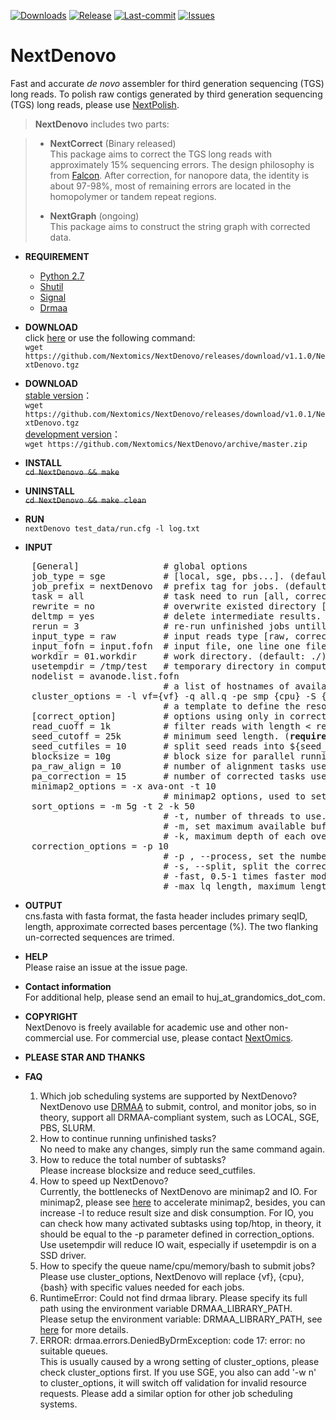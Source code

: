[![Downloads](https://img.shields.io/github/downloads/Nextomics/NextDenovo/total.svg)](https://github.com/Nextomics/NextDenovo/releases/download/v1.1.0/NextDenovo.tgz)
[![Release](https://img.shields.io/github/release/Nextomics/NextDenovo.svg)](https://github.com/Nextomics/NextDenovo/releases)
[![Last-commit](https://img.shields.io/github/last-commit/Nextomics/NextDenovo.svg)](https://github.com/Nextomics/NextDenovo/commits/master)
[![Issues](https://img.shields.io/github/issues/Nextomics/NextDenovo.svg)](https://github.com/Nextomics/NextDenovo/issues)

# NextDenovo
Fast and accurate *de novo* assembler for third generation sequencing (TGS) long reads. To polish raw contigs generated by third generation sequencing (TGS) long reads, please use [NextPolish](https://github.com/Nextomics/NextPolish).

> **NextDenovo** includes two parts:

> * **NextCorrect**  (Binary released)  
>   This package aims to correct the TGS long reads with approximately 15% sequencing errors. The design philosophy is from [Falcon](https://github.com/PacificBiosciences/FALCON). After correction, for nanopore data, the identity is about 97-98%, most of remaining errors are located in the homopolymer or tandem repeat regions.
>
> * **NextGraph**   (ongoing)    
>      This package aims to construct the string graph with corrected data. 

* **REQUIREMENT**
	* [Python 2.7](https://www.python.org/download/releases/2.7/)
	* [Shutil](https://docs.python.org/2/library/shutil.html)
	* [Signal](https://docs.python.org/2/library/signal.html)
	* [Drmaa](https://github.com/pygridtools/drmaa-python)
* **DOWNLOAD**   
click [here](https://github.com/Nextomics/NextDenovo/releases/download/v1.1.0/NextDenovo.tgz) or use the following command:   
`wget https://github.com/Nextomics/NextDenovo/releases/download/v1.1.0/NextDenovo.tgz`  

* **DOWNLOAD**   
[stable version](https://github.com/Nextomics/NextDenovo/releases/download/v1.0.1/NextDenovo.tgz)：   
`wget https://github.com/Nextomics/NextDenovo/releases/download/v1.0.1/NextDenovo.tgz`  
[development version](https://github.com/Nextomics/NextDenovo/archive/master.zip)：   
`wget https://github.com/Nextomics/NextDenovo/archive/master.zip`

* **INSTALL**  
~~`cd NextDenovo && make`~~

* **UNINSTALL**  
~~`cd NextDenovo && make clean`~~

* **RUN**  
`nextDenovo test_data/run.cfg -l log.txt`

* **INPUT** 

<pre>
	[General]                # global options
	job_type = sge           # [local, sge, pbs...]. (default: sge)
	job_prefix = nextDenovo  # prefix tag for jobs. (default: nextDenovo)
	task = all               # task need to run [all, correct or graph]. (default: all)
	rewrite = no             # overwrite existed directory [yes, no]. (default: no)
	deltmp = yes             # delete intermediate results. (default: yes)
	rerun = 3                # re-run unfinished jobs untill finished or reached ${rerun} loops, 0=no. (default: 3)
	input_type = raw         # input reads type [raw, corrected]. (default: raw)
	input_fofn = input.fofn  # input file, one line one file. (<b>required</b>)
	workdir = 01.workdir     # work directory. (default: ./)
	usetempdir = /tmp/test   # temporary directory in compute nodes to avoid high IO wait. (default: no)
	nodelist = avanode.list.fofn
	                         # a list of hostnames of available nodes, one node one line, used with usetempdir for non-sge job_type.
	cluster_options = -l vf={vf} -q all.q -pe smp {cpu} -S {bash} -w n
	                         # a template to define the resource requirements for each job, which will pass to <a href="https://github.com/pygridtools/drmaa-python/wiki/FAQ">DRMAA</a> as the nativeSpecification field.
	[correct_option]         # options using only in corrected step.
	read_cuoff = 1k          # filter reads with length < read_cuoff. (default: 1k)
	seed_cutoff = 25k        # minimum seed length. (<b>required</b>)
	seed_cutfiles = 10       # split seed reads into ${seed_cutfiles} subfiles. (default: ${pa_correction})
	blocksize = 10g          # block size for parallel running. (default: 10g)
	pa_raw_align = 10        # number of alignment tasks used to run in parallel. (default: 10)
	pa_correction = 15       # number of corrected tasks used to run in parallel. (default: 15)
	minimap2_options = -x ava-ont -t 10   
	                         # minimap2 options, used to set PacBio/Nanopore read overlap. (<b>required</b>)
	sort_options = -m 5g -t 2 -k 50   
	                         # -t, number of threads to use. (defalut: 8)  
	                         # -m, set maximum available buffer size, larger buffer size will accelerate sort process, suffix K/M/G. (defalut: 40G)  
	                         # -k, maximum depth of each overlap, larger depth will produce more accurate and more corrected data with slower speed. (defalut: 40)  
	correction_options = -p 10            
	                         # -p , --process, set the number of processes used for correcting. (default: 10)
	                         # -s, --split, split the corrected seed with un-corrected regions. (default: False)
	                         # -fast, 0.5-1 times faster mode with a little lower accuracy. (default: False)
	                         # -max_lq_length, maximum length of a continuous low quality region in a corrected seed, larger max_lq_length will produce more corrected data with lower accuracy. (default: auto [pb/1k, ont/10k])
</pre>

* **OUTPUT**    
cns.fasta with fasta format, the fasta header includes primary seqID, length, approximate corrected bases percentage (%). The two flanking un-corrected sequences are trimed.

* **HELP**   
Please raise an issue at the issue page.

* **Contact information**    
For additional help, please send an email to huj_at_grandomics_dot_com.

* **COPYRIGHT**    
NextDenovo is freely available for academic use and other non-commercial use. For commercial use, please contact [NextOmics](https://www.nextomics.cn/en/).

* **PLEASE STAR AND THANKS** 

* **FAQ**  
	1. Which job scheduling systems are supported by NextDenovo?  
	NextDenovo use [DRMAA](https://en.wikipedia.org/wiki/DRMAA) to submit, control, and monitor jobs, so in theory, support all DRMAA-compliant system, such as LOCAL, SGE, PBS, SLURM.
	2. How to continue running unfinished tasks?  
	No need to make any changes, simply run the same command again.
	3. How to reduce the total number of subtasks?  
	Please increase blocksize and reduce seed_cutfiles.
	4. How to speed up NextDenovo?  
	Currently, the bottlenecks of NextDenovo are minimap2 and IO. For minimap2, please see [here](https://github.com/lh3/minimap2/issues/322) to accelerate minimap2, besides, you can increase -l to reduce result size and disk consumption. For IO, you can check how many activated subtasks using top/htop, in theory, it should be equal to the -p parameter defined in correction_options. Use usetempdir will reduce IO wait, especially if usetempdir is on a SSD driver.
	5. How to specify the queue name/cpu/memory/bash to submit jobs?  
	Please use cluster_options, NextDenovo will replace {vf}, {cpu}, {bash} with specific values needed for each jobs.
	6. RuntimeError: Could not find drmaa library.  Please specify its full path using the environment variable DRMAA_LIBRARY_PATH.   
	Please setup the environment variable: DRMAA_LIBRARY_PATH, see [here](https://github.com/pygridtools/drmaa-python) for more details.
	7. ERROR: drmaa.errors.DeniedByDrmException: code 17: error: no suitable queues.  
	This is usually caused by a wrong setting of cluster_options, please check cluster_options first. If you use SGE, you also can add '-w n' to cluster_options, it will switch off validation for invalid resource requests. Please add a similar option for other job scheduling systems. 
